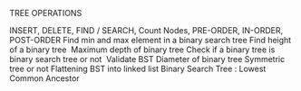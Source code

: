 TREE OPERATIONS

INSERT, DELETE, FIND / SEARCH, Count Nodes,
PRE-ORDER, IN-ORDER, POST-ORDER
Find min and max element in a binary search tree
Find height of a binary tree 
Maximum depth of binary tree
Check if a binary tree is binary search tree or not 
Validate BST
Diameter of binary tree
Symmetric tree or not
Flattening BST into linked list
Binary Search Tree : Lowest Common Ancestor
